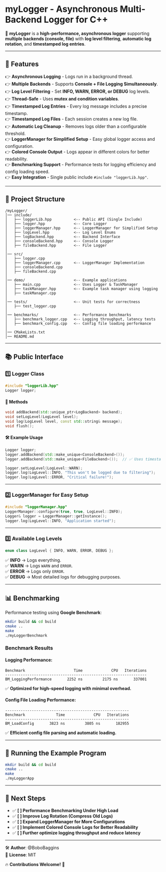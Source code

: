 # myLogger - Asynchronous Multi-Backend Logger for C++

🚀 **myLogger** is a **high-performance, asynchronous logger** supporting **multiple backends (console, file)** with **log level filtering**, **automatic log rotation**, and **timestamped log entries**.

---

## 📌 Features

👉 **Asynchronous Logging** - Logs run in a background thread.  
👉 **Multiple Backends** - Supports **Console + File Logging Simultaneously**.  
👉 **Log Level Filtering** - Set **INFO, WARN, ERROR, or DEBUG** log levels.  
👉 **Thread-Safe** - Uses **mutex and condition variables**.  
👉 **Timestamped Log Entries** - Every log message includes a precise timestamp.  
👉 **Timestamped Log Files** - Each session creates a new log file.  
👉 **Automatic Log Cleanup** - Removes logs older than a configurable threshold.  
👉 **LoggerManager for Simplified Setup** - Easy global logger access and configuration.  
👉 **Colored Console Output** - Logs appear in different colors for better readability.  
👉 **Benchmarking Support** - Performance tests for logging efficiency and config loading speed.  
👉 **Easy Integration** - Single public include `#include "loggerLib.hpp"`.

---

## 📂 Project Structure
```
/myLogger/
│── include/
│   ├── loggerLib.hpp          <-- Public API (Single Include)
│   ├── logger.hpp             <-- Core Logger
│   ├── loggerManager.hpp      <-- LoggerManager for Simplified Setup
│   ├── logLevel.hpp           <-- Log Level Enums
│   ├── logBackend.hpp         <-- Backend Interface
│   ├── consoleBackend.hpp     <-- Console Logger
│   ├── fileBackend.hpp        <-- File Logger
│
│── src/
│   ├── logger.cpp
│   ├── loggerManager.cpp      <-- LoggerManager Implementation
│   ├── consoleBackend.cpp
│   ├── fileBackend.cpp
│
│── demo/                      <-- Example applications
│   ├── main.cpp               <-- Uses Logger & TaskManager
│   ├── taskManager.hpp        <-- Example task manager using logging
│   ├── taskManager.cpp
│
│── tests/                     <-- Unit tests for correctness
│   ├── test_logger.cpp
│
│── benchmarks/                <-- Performance benchmarks
│   ├── benchmark_logger.cpp   <-- Logging throughput, latency tests
│   ├── benchmark_config.cpp   <-- Config file loading performance
│
│── CMakeLists.txt
│── README.md
```

---

## 📚 Public Interface
### 1️⃣ Logger Class
```cpp
#include "loggerLib.hpp"
Logger logger;
```
#### 📝 Methods
```cpp
void addBackend(std::unique_ptr<LogBackend> backend);
void setLogLevel(LogLevel level);
void log(LogLevel level, const std::string& message);
void flush();
```

#### 🛠 Example Usage
```cpp
Logger logger;
logger.addBackend(std::make_unique<ConsoleBackend>());
logger.addBackend(std::make_unique<FileBackend>());  // ✅ Uses timestamped filename

logger.setLogLevel(LogLevel::WARN);
logger.log(LogLevel::INFO, "This won't be logged due to filtering");
logger.log(LogLevel::ERROR, "Critical failure!");
```

---

### 2️⃣ LoggerManager for Easy Setup
```cpp
#include "loggerManager.hpp"
LoggerManager::configure(true, true, LogLevel::INFO);
Logger& logger = LoggerManager::getInstance();
logger.log(LogLevel::INFO, "Application started");
```

---

### 3️⃣ Available Log Levels
```cpp
enum class LogLevel { INFO, WARN, ERROR, DEBUG };
```
✅ **INFO** → Logs everything.  
✅ **WARN** → Logs `WARN` and `ERROR`.  
✅ **ERROR** → Logs only `ERROR`.  
✅ **DEBUG** → Most detailed logs for debugging purposes.

---

## 📊 Benchmarking
Performance testing using **Google Benchmark**:
```sh
mkdir build && cd build
cmake ..
make
./myLoggerBenchmark
```

### Benchmark Results
#### Logging Performance:
```
Benchmark                      Time             CPU   Iterations
----------------------------------------------------------------
BM_LoggingPerformance       2252 ns         2175 ns       337001
```
✅ **Optimized for high-speed logging with minimal overhead.**

#### Config File Loading Performance:
```
--------------------------------------------------------
Benchmark              Time             CPU   Iterations
--------------------------------------------------------
BM_LoadConfig       3823 ns         3805 ns       182955
```
✅ **Efficient config file parsing and automatic loading.**

---

## 🚀 Running the Example Program
```sh
mkdir build && cd build
cmake ..
make
./myLoggerApp
```

---

## 📌 Next Steps
- ✅ **[ ] Performance Benchmarking Under High Load**
- ✅ **[ ] Improve Log Rotation (Compress Old Logs)**
- ✅ **[ ] Expand LoggerManager for More Configurations**
- ✅ **[ ] Implement Colored Console Logs for Better Readability**
- ✅ **[ ] Further optimize logging throughput and reduce latency**

---

🛠 **Author**: @BoboBaggins  
👤 **License**: MIT

🔥 **Contributions Welcome!** 🚀

